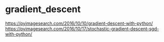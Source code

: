# gradient_descent
https://pyimagesearch.com/2016/10/10/gradient-descent-with-python/
https://pyimagesearch.com/2016/10/17/stochastic-gradient-descent-sgd-with-python/
